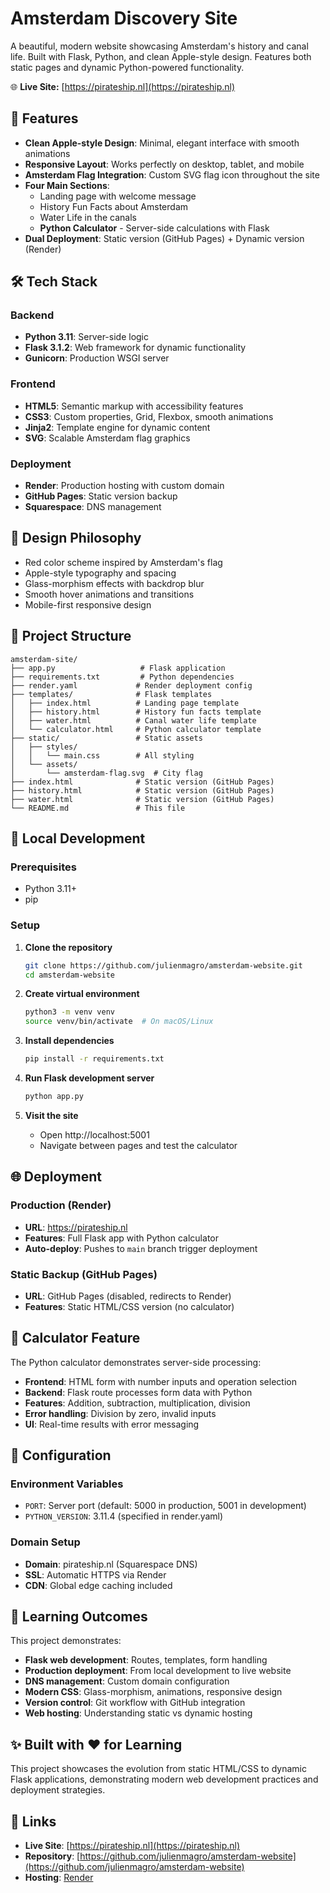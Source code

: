 # Amsterdam Discovery Site

A beautiful, modern website showcasing Amsterdam's history and canal life. Built with Flask, Python, and clean Apple-style design. Features both static pages and dynamic Python-powered functionality.

🌐 **Live Site:** [https://pirateship.nl](https://pirateship.nl)

## 🌟 Features

- **Clean Apple-style Design**: Minimal, elegant interface with smooth animations
- **Responsive Layout**: Works perfectly on desktop, tablet, and mobile
- **Amsterdam Flag Integration**: Custom SVG flag icon throughout the site
- **Four Main Sections**:
  - Landing page with welcome message
  - History Fun Facts about Amsterdam
  - Water Life in the canals
  - **Python Calculator** - Server-side calculations with Flask
- **Dual Deployment**: Static version (GitHub Pages) + Dynamic version (Render)

## 🛠️ Tech Stack

### Backend
- **Python 3.11**: Server-side logic
- **Flask 3.1.2**: Web framework for dynamic functionality
- **Gunicorn**: Production WSGI server

### Frontend
- **HTML5**: Semantic markup with accessibility features
- **CSS3**: Custom properties, Grid, Flexbox, smooth animations
- **Jinja2**: Template engine for dynamic content
- **SVG**: Scalable Amsterdam flag graphics

### Deployment
- **Render**: Production hosting with custom domain
- **GitHub Pages**: Static version backup
- **Squarespace**: DNS management

## 🎨 Design Philosophy

- Red color scheme inspired by Amsterdam's flag
- Apple-style typography and spacing
- Glass-morphism effects with backdrop blur
- Smooth hover animations and transitions
- Mobile-first responsive design

## 📁 Project Structure

```
amsterdam-site/
├── app.py                   # Flask application
├── requirements.txt         # Python dependencies
├── render.yaml             # Render deployment config
├── templates/              # Flask templates
│   ├── index.html          # Landing page template
│   ├── history.html        # History fun facts template
│   ├── water.html          # Canal water life template
│   └── calculator.html     # Python calculator template
├── static/                 # Static assets
│   ├── styles/
│   │   └── main.css        # All styling
│   └── assets/
│       └── amsterdam-flag.svg  # City flag
├── index.html              # Static version (GitHub Pages)
├── history.html            # Static version (GitHub Pages)
├── water.html              # Static version (GitHub Pages)
└── README.md               # This file
```

## 🚀 Local Development

### Prerequisites
- Python 3.11+
- pip

### Setup
1. **Clone the repository**
   ```bash
   git clone https://github.com/julienmagro/amsterdam-website.git
   cd amsterdam-website
   ```

2. **Create virtual environment**
   ```bash
   python3 -m venv venv
   source venv/bin/activate  # On macOS/Linux
   ```

3. **Install dependencies**
   ```bash
   pip install -r requirements.txt
   ```

4. **Run Flask development server**
   ```bash
   python app.py
   ```

5. **Visit the site**
   - Open http://localhost:5001
   - Navigate between pages and test the calculator

## 🌐 Deployment

### Production (Render)
- **URL**: https://pirateship.nl
- **Features**: Full Flask app with Python calculator
- **Auto-deploy**: Pushes to `main` branch trigger deployment

### Static Backup (GitHub Pages)
- **URL**: GitHub Pages (disabled, redirects to Render)
- **Features**: Static HTML/CSS version (no calculator)

## 🧮 Calculator Feature

The Python calculator demonstrates server-side processing:

- **Frontend**: HTML form with number inputs and operation selection
- **Backend**: Flask route processes form data with Python
- **Features**: Addition, subtraction, multiplication, division
- **Error handling**: Division by zero, invalid inputs
- **UI**: Real-time results with error messaging

## 🔧 Configuration

### Environment Variables
- `PORT`: Server port (default: 5000 in production, 5001 in development)
- `PYTHON_VERSION`: 3.11.4 (specified in render.yaml)

### Domain Setup
- **Domain**: pirateship.nl (Squarespace DNS)
- **SSL**: Automatic HTTPS via Render
- **CDN**: Global edge caching included

## 🎯 Learning Outcomes

This project demonstrates:

- **Flask web development**: Routes, templates, form handling
- **Production deployment**: From local development to live website
- **DNS management**: Custom domain configuration
- **Modern CSS**: Glass-morphism, animations, responsive design
- **Version control**: Git workflow with GitHub integration
- **Web hosting**: Understanding static vs dynamic hosting

## ✨ Built with ❤️ for Learning

This project showcases the evolution from static HTML/CSS to dynamic Flask applications, demonstrating modern web development practices and deployment strategies.

## 🔗 Links

- **Live Site**: [https://pirateship.nl](https://pirateship.nl)
- **Repository**: [https://github.com/julienmagro/amsterdam-website](https://github.com/julienmagro/amsterdam-website)
- **Hosting**: [Render](https://render.com)